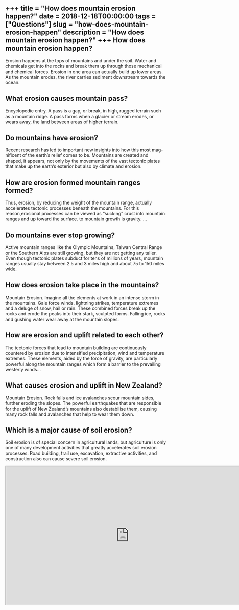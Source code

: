 +++
title = "How does mountain erosion happen?"
date = 2018-12-18T00:00:00
tags = ["Questions"]
slug = "how-does-mountain-erosion-happen"
description = "How does mountain erosion happen?"
+++
How does mountain erosion happen?
---------------------------------

Erosion happens at the tops of mountains and under the soil. Water and chemicals get into the rocks and break them up through those mechanical and chemical forces. Erosion in one area can actually build up lower areas. As the mountain erodes, the river carries sediment downstream towards the ocean.

What erosion causes mountain pass?
----------------------------------

Encyclopedic entry. A pass is a gap, or break, in high, rugged terrain such as a mountain ridge. A pass forms when a glacier or stream erodes, or wears away, the land between areas of higher terrain.

Do mountains have erosion?
--------------------------

Recent research has led to important new insights into how this most mag- nificent of the earth’s relief comes to be. Mountains are created and shaped, it appears, not only by the movements of the vast tectonic plates that make up the earth’s exterior but also by climate and erosion.

How are erosion formed mountain ranges formed?
----------------------------------------------

Thus, erosion, by reducing the weight of the mountain range, actually accelerates tectonic processes beneath the mountains. For this reason,erosional processes can be viewed as “sucking” crust into mountain ranges and up toward the surface. to mountain growth is gravity. …

Do mountains ever stop growing?
-------------------------------

Active mountain ranges like the Olympic Mountains, Taiwan Central Range or the Southern Alps are still growing, but they are not getting any taller. Even though tectonic plates subduct for tens of millions of years, mountain ranges usually stay between 2.5 and 3 miles high and about 75 to 150 miles wide.

How does erosion take place in the mountains?
---------------------------------------------

Mountain Erosion. Imagine all the elements at work in an intense storm in the mountains. Gale force winds, lightning strikes, temperature extremes and a deluge of snow, hail or rain. These combined forces break up the rocks and erode the peaks into their stark, sculpted forms. Falling ice, rocks and gushing water wear away at the mountain slopes.

How are erosion and uplift related to each other?
-------------------------------------------------

The tectonic forces that lead to mountain building are continuously countered by erosion due to intensified precipitation, wind and temperature extremes. These elements, aided by the force of gravity, are particularly powerful along the mountain ranges which form a barrier to the prevailing westerly winds…

What causes erosion and uplift in New Zealand?
----------------------------------------------

Mountain Erosion. Rock falls and ice avalanches scour mountain sides, further eroding the slopes. The powerful earthquakes that are responsible for the uplift of New Zealand’s mountains also destabilise them, causing many rock falls and avalanches that help to wear them down.

Which is a major cause of soil erosion?
---------------------------------------

Soil erosion is of special concern in agricultural lands, but agriculture is only one of many development activities that greatly accelerates soil erosion processes. Road building, trail use, excavation, extractive activities, and construction also can cause severe soil erosion.

<iframe allow="accelerometer; autoplay; clipboard-write; encrypted-media; gyroscope; picture-in-picture" allowfullscreen="" class="__youtube_prefs__  epyt-is-override  no-lazyload" data-no-lazy="1" data-origheight="433" data-origwidth="770" data-skipgform_ajax_framebjll="" height="433" id="_ytid_78504" loading="lazy" src="https://www.youtube.com/embed/Fd_XqYE2BWY?enablejsapi=1&autoplay=0&cc_load_policy=0&cc_lang_pref=&iv_load_policy=1&loop=0&modestbranding=0&rel=1&fs=1&playsinline=0&autohide=2&theme=dark&color=red&controls=1&" title="YouTube player" width="770"></iframe>